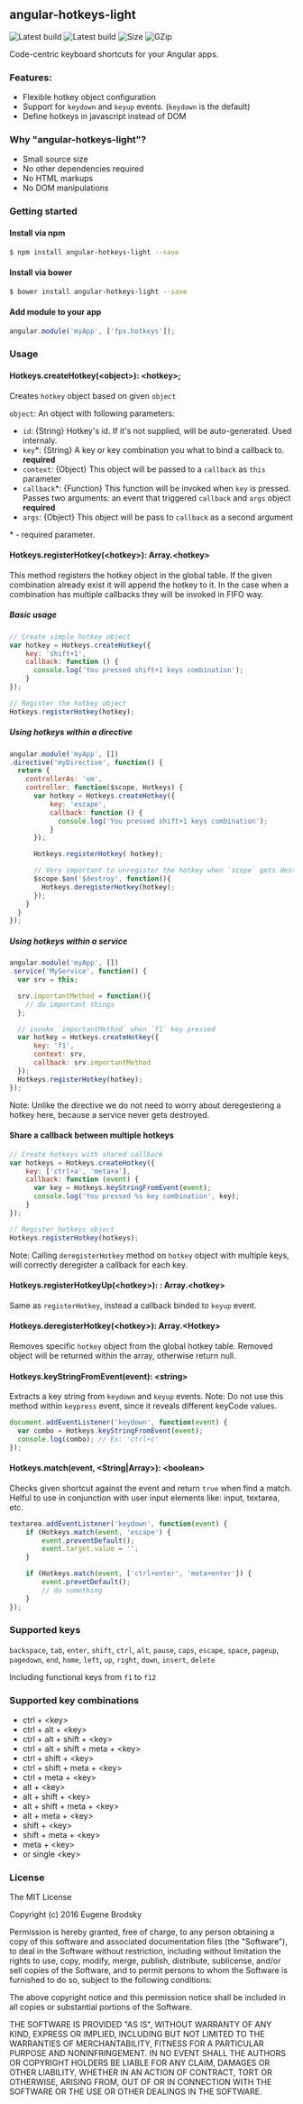 ## angular-hotkeys-light
![Latest build](https://img.shields.io/badge/latest-v1.0.3-brightgreen.svg)
![Latest build](https://travis-ci.org/fupslot/angular-hotkeys-light.svg?branch=master)
![Size](https://img.shields.io/badge/size-4.17kb-green.svg)
![GZip](https://img.shields.io/badge/gzip-1.52kb-brightgreen.svg)

Code-centric keyboard shortcuts for your Angular apps.

### Features:
* Flexible hotkey object configuration
* Support for `keydown` and `keyup` events. (`keydown` is the default)
* Define hotkeys in javascript instead of DOM

### Why "angular-hotkeys-light"?
* Small source size
* No other dependencies required
* No HTML markups
* No DOM manipulations

### Getting started

#### Install via npm
```bash
$ npm install angular-hotkeys-light --save
```

#### Install via bower
```bash
$ bower install angular-hotkeys-light --save
```

#### Add module to your app

```js
angular.module('myApp', ['fps.hotkeys']);
```

### Usage

#### Hotkeys.createHotkey(\<object\>): \<hotkey\>;

Creates `hotkey` object based on given `object`

`object`: An object with following parameters:

* `id`: {String} Hotkey's id. If it's not supplied, will be auto-generated. Used internaly.
* `key`\*: {String} A key or key combination you what to bind a callback to. **required**
* `context`: {Object} This object will be passed to a `callback` as `this` parameter
* `callback`\*: {Function} This function will be invoked when `key` is pressed. Passes two arguments: an event that triggered `callback` and `args` object **required**
* `args`: {Object} This object will be pass to `callback` as a second argument

\* - required parameter.


#### Hotkeys.registerHotkey(\<hotkey\>): Array.\<hotkey\>
This method registers the hotkey object in the global table. If the given combination already exist it will append the hotkey to it. In the case when a combination has multiple callbacks they will be invoked in FIFO way.

##### Basic usage

```js
// Create simple hotkey object
var hotkey = Hotkeys.createHotkey({
    key: 'shift+1',
    callback: function () {
      console.log('You pressed shift+1 keys combination');
    }
});

// Register the hotkey object
Hotkeys.registerHotkey(hotkey);
```

##### Using hotkeys within a directive

```js
angular.module('myApp', [])
.directive('myDirective', function() {
  return {
    controllerAs: 'vm',
    controller: function($scope, Hotkeys) {
      var hotkey = Hotkeys.createHotkey({
          key: 'escape',
          callback: function () {
            console.log('You pressed shift+1 keys combination');
          }
      });

      Hotkeys.registerHotkey( hotkey);

      // Very important to unregister the hotkey when `scope` gets destroyed
      $scope.$on('$destroy', function(){
        Hotkeys.deregisterHotkey(hotkey);
      });
    }
  }
});
```

##### Using hotkeys within a service

```js
angular.module('myApp', [])
.service('MyService', function() {
  var srv = this;

  srv.importantMethod = function(){
    // do important things
  };

  // invoke `importantMethod` when `f1` key pressed
  var hotkey = Hotkeys.createHotkey({
      key: 'f1',
      context: srv,
      callback: srv.importantMethod
  });
  Hotkeys.registerHotkey(hotkey);
});
```

Note: Unlike the directive we do not need to worry about deregestering a hotkey here, because a service never gets destroyed.

#### Share a callback between multiple hotkeys

```js
// Create hotkeys with shared callback
var hotkeys = Hotkeys.createHotkey({
    key: ['ctrl+a', 'meta+a'],
    callback: function (event) {
      var key = Hotkeys.keyStringFromEvent(event);
      console.log('You pressed %s key combination', key);
    }
});

// Register hotkeys object
Hotkeys.registerHotkey(hotkeys);
```

Note: Calling `deregisterHotkey` method on `hotkey` object with multiple keys, will correctly deregister a callback for each key.

#### Hotkeys.registerHotkeyUp(\<hotkey\>): : Array.\<hotkey\>

Same as `registerHotkey`, instead a callback binded to `keyup` event.

#### Hotkeys.deregisterHotkey(\<hotkey\>): Array.\<Hotkey\>

Removes specific `hotkey` object from the global hotkey table. Removed  object will be returned within the array, otherwise return null.

#### Hotkeys.keyStringFromEvent(event): \<string\>
Extracts a key string from `keydown` and `keyup` events. Note: Do not use this method within `keypress` event, since it reveals different keyCode values.

```js
document.addEventListener('keydown', function(event) {
  var combo = Hotkeys.keyStringFromEvent(event);
  console.log(combo); // Ex: 'ctrl+c'
});
```

#### Hotkeys.match(event, \<String\|Array\>): \<boolean\>
Checks given shortcut against the event and return `true` when find a match. Helful to use in conjunction with user input elements like: input, textarea, etc.

```js
textarea.addEventListener('keydown', function(event) {
	if (Hotkeys.match(event, 'escape') {
		event.preventDefault();
		event.target.value = '';
	}

	if (Hotkeys.match(event, ['ctrl+enter', 'meta+enter']) {
		event.prevetDefault();
		// do something
	}
});
```

### Supported keys
`backspace`, `tab`, `enter`, `shift`, `ctrl`, `alt`, `pause`, `caps`, `escape`, `space`, `pageup`, `pagedown`, `end`, `home`, `left`, `up`, `right`, `down`, `insert`, `delete`

Including functional keys from `f1` to `f12`

### Supported key combinations
* ctrl + \<key\>
* ctrl + alt + \<key\>
* ctrl + alt + shift + \<key\>
* ctrl + alt + shift + meta + \<key\>
* ctrl + shift + \<key\>
* ctrl + shift + meta + \<key\>
* ctrl + meta + \<key\>
* alt + \<key\>
* alt + shift + \<key\>
* alt + shift + meta + \<key\>
* alt + meta + \<key\>
* shift + \<key\>
* shift + meta + \<key\>
* meta + \<key\>
* or single \<key\>

### License

The MIT License

Copyright (c) 2016 Eugene Brodsky

Permission is hereby granted, free of charge, to any person obtaining a copy
of this software and associated documentation files (the "Software"), to deal
in the Software without restriction, including without limitation the rights
to use, copy, modify, merge, publish, distribute, sublicense, and/or sell
copies of the Software, and to permit persons to whom the Software is
furnished to do so, subject to the following conditions:

The above copyright notice and this permission notice shall be included in
all copies or substantial portions of the Software.

THE SOFTWARE IS PROVIDED "AS IS", WITHOUT WARRANTY OF ANY KIND, EXPRESS OR
IMPLIED, INCLUDING BUT NOT LIMITED TO THE WARRANTIES OF MERCHANTABILITY,
FITNESS FOR A PARTICULAR PURPOSE AND NONINFRINGEMENT. IN NO EVENT SHALL THE
AUTHORS OR COPYRIGHT HOLDERS BE LIABLE FOR ANY CLAIM, DAMAGES OR OTHER
LIABILITY, WHETHER IN AN ACTION OF CONTRACT, TORT OR OTHERWISE, ARISING FROM,
OUT OF OR IN CONNECTION WITH THE SOFTWARE OR THE USE OR OTHER DEALINGS IN
THE SOFTWARE.
